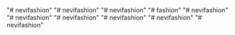 "# nevifashion" 
"# nevifashion" 
"# nevifashion" 
"# fashion" 
"# nevifashion" 
"# nevifashion" 
"# nevifashion" 
"# nevifashion" 
"# nevifashion" 
"# nevifashion" 
